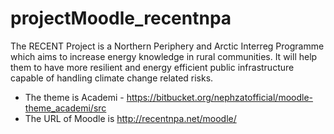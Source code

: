 # projectMoodle_recentnpa
The RECENT Project is a Northern Periphery and Arctic Interreg Programme which aims to increase energy knowledge in rural communities. It will help them to have more resilient and energy efficient public infrastructure capable of handling climate change related risks. 

- The theme is Academi - https://bitbucket.org/nephzatofficial/moodle-theme_academi/src
- The URL of Moodle is http://recentnpa.net/moodle/
